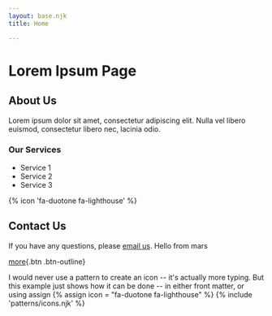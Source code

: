 ```yaml
---
layout: base.njk
title: Home

---
```

<style>
  img { max-width: 100% }
</style>

# Lorem Ipsum Page

## About Us
Lorem ipsum dolor sit amet, consectetur adipiscing elit. Nulla vel libero euismod, consectetur libero nec, lacinia odio.


### Our Services
- Service 1
- Service 2
- Service 3

{% icon 'fa-duotone fa-lighthouse' %}

<div class="split">

<div class="split-75 btn">

## Contact Us
If you have any questions, please [email us](mailto:contact@example.com).
Hello from mars <i class="fa-duotone fa-lighthouse"></i>

</div>
<div class="split-25">

[more](/){.btn .btn-outline}

</div>

</div>



I would never use a pattern to create an icon -- it's actually more typing. But this example just shows how it can be done -- in either front matter, or using assign
{% assign icon = "fa-duotone fa-lighthouse" %}
{% include 'patterns/icons.njk'  %}


